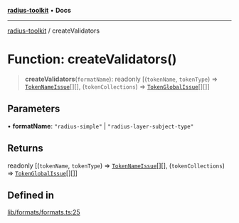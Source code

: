 [**radius-toolkit**](../README.md) • **Docs**

***

[radius-toolkit](../globals.md) / createValidators

# Function: createValidators()

> **createValidators**(`formatName`): readonly [(`tokenName`, `tokenType`) => [`TokenNameIssue`](../type-aliases/TokenNameIssue.md)[][], (`tokenCollections`) => [`TokenGlobalIssue`](../type-aliases/TokenGlobalIssue.md)[][]]

## Parameters

• **formatName**: `"radius-simple"` \| `"radius-layer-subject-type"`

## Returns

readonly [(`tokenName`, `tokenType`) => [`TokenNameIssue`](../type-aliases/TokenNameIssue.md)[][], (`tokenCollections`) => [`TokenGlobalIssue`](../type-aliases/TokenGlobalIssue.md)[][]]

## Defined in

[lib/formats/formats.ts:25](https://github.com/rangle/radius-token-tango/blob/5b6e6f5adbda55f8c41a4c8308d1d8885a9b9a2f/packages/radius-toolkit/src/lib/formats/formats.ts#L25)
